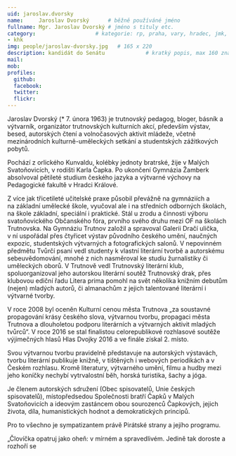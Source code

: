```yaml
---
uid: jaroslav.dvorsky
name:     Jaroslav Dvorský  	# běžně používáné jméno
fullname: Mgr. Jaroslav Dvorský	# jméno s tituly etc.
category:                 	# kategorie: rp, praha, vary, hradec, jmk, senat
- khk
img: people/jaroslav-dvorsky.jpg   # 165 x 220
description: kandidát do Senátu           	# kratký popis, max 160 znaků
mail:
mob: 
profiles:
  github:
  facebook:
  twitter:
  flickr: 
---
```

Jaroslav Dvorský (* 7. února 1963) je trutnovský pedagog, bloger, básník a výtvarník, organizátor trutnovských kulturních akcí, především výstav, besed, autorských čtení a volnočasových aktivit mládeže, včetně mezinárodních kulturně-uměleckých setkání a studentských zážitkových pobytů.

Pochází z orlického Kunvaldu, kolébky jednoty bratrské, žije v Malých Svatoňovicích, v rodišti Karla Čapka. Po ukončení Gymnázia Žamberk absolvoval pětileté studium českého jazyka a výtvarné výchovy na Pedagogické fakultě v Hradci Králové.

Z více jak třicetileté učitelské praxe působil převážně na gymnáziích a na základní umělecké škole, vyučoval ale i na středních odborných školách, na škole základní, speciální i praktické. Stál u zrodu a činnosti výboru svatoňovického Občanského fóra, prvního svého druhu mezi OF na školách Trutnovska. Na Gymnáziu Trutnov založil a spravoval Galerii Dračí ulička, v ní uspořádal přes čtyřicet výstav původního českého umění, naučných expozic, studentských výtvarných a fotografických salonů. V nepovinném předmětu Tvůrčí psaní vedl studenty k vlastní literární tvorbě a autorskému sebeuvědomování, mnohé z nich nasměroval ke studiu žurnalistiky či uměleckých oborů. V Trutnově vedl Trutnovský literární klub, spoluorganizoval jeho autorskou literární soutěž Trutnovský drak, přes klubovou ediční řadu Litera prima pomohl na svět několika knižním debutům (nejen) mladých autorů, či almanachům z jejich talentované literární i výtvarné tvorby.

V roce 2008 byl oceněn Kulturní cenou města Trutnova „za soustavné propagování krásy českého slova, výtvarnou tvorbu, propagaci města Trutnova a dlouholetou podporu literárních a výtvarných aktivit mladých tvůrců“. V roce 2016 se stal finalistou celorepublikové rozhlasové soutěže výjimečných hlasů Hlas Dvojky 2016 a ve finále získal 2. místo.

Svou výtvarnou tvorbu pravidelně představuje na autorských výstavách, tvorbu literární publikuje knižně, v tištěných i webových periodikách a v Českém rozhlasu. Kromě literatury, výtvarného umění, filmu a hudby mezi jeho koníčky nechybí vytrvalostní běh, horská turistika, šachy a jóga.

Je členem autorských sdružení (Obec spisovatelů, Unie českých spisovatelů), místopředsedou Společnosti bratří Čapků v Malých Svatoňovicích a ideovým zastáncem obou sourozenců Čapkových, jejich života, díla, humanistických hodnot a demokratických principů. 

Pro to všechno je sympatizantem právě Pirátské strany a jejího programu.

„Človíčka opatruj jako oheň:
v mírném a spravedlivém.
Jedině tak doroste a rozhoří se
